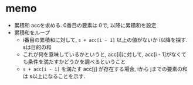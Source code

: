 # memo

- 累積和 accを求める. 0番目の要素は 0で, 以降に累積和を設定
- 累積和をループ
  - i番目の累積和に対して, `s + acc[i - 1]` 以上の値がないか i以降を探す. sは目的の和
  - これが何を意味しているかというと, acc[i]に対して, acc[i - 1]がなくても条件を満たすかどうかを調べるということ
  - `s + acc[i - 1]` を満たす acc[j] が存在する場合, iから jまでの要素の和は s以上になることを示す.
